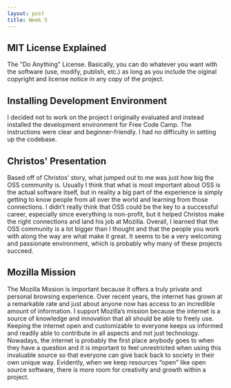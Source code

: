 ```yaml
---
layout: post
title: Week 5
---
```


## MIT License Explained
The "Do Anything" License. Basically, you can do whatever you want with the software (use, modify, publish, etc.) as long as you include the oiginal copyright and license notice in any copy of the project.

## Installing Development Environment
I decided not to work on the project I originally evaluated and instead installed the development environment for Free Code Camp. The instructions were clear and beginner-friendly. I had no difficulty in setting up the codebase. 

## Christos' Presentation

Based off of Christos’ story, what jumped out to me was just how big the OSS community is. Usually I think that what is most important about OSS is the actual software itself, but in reality a big part of the experience is simply getting to know people from all over the world and learning from those connections. I didn’t really think that OSS could be the key to a successful career, especially since everything is non-profit, but it helped Christos make the right connections and land his job at Mozilla. Overall, I learned that the OSS community is a lot bigger than I thought and that the people you work with along the way are what make it great. It seems to be a very welcoming and passionate environment, which is probably why many of these projects succeed.

## Mozilla Mission

The Mozilla Mission is important because it offers a truly private and personal browsing experience. Over recent years, the internet has grown at a remarkable rate and just about anyone now has access to an incredible amount of information. I support Mozilla’s mission because the internet is a source of knowledge and innovation that all should be able to freely use. Keeping the internet open and customizable to everyone keeps us informed and readily able to contribute in all aspects and not just technology. Nowadays, the internet is probably the first place anybody goes to when they have a question and it is important to feel unrestricted when using this invaluable source so that everyone can give back back to society in their own unique way. Evidently, when we keep resources “open” like open source software, there is more room for creativity and growth within a project.
